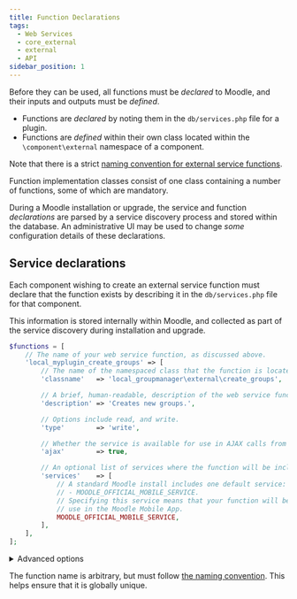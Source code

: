 ```yaml
---
title: Function Declarations
tags:
  - Web Services
  - core_external
  - external
  - API
sidebar_position: 1
---
```


Before they can be used, all functions must be _declared_ to Moodle, and their inputs and outputs must be _defined_.

- Functions are _declared_ by noting them in the `db/services.php` file for a plugin.
- Functions are _defined_ within their own class located within the `\component\external` namespace of a component.

Note that there is a strict [naming convention for external service functions](https://moodledev.io/general/development/policies/naming#web-services).

Function implementation classes consist of one class containing a number of functions, some of which are mandatory.

During a Moodle installation or upgrade, the service and function _declarations_ are parsed by a service discovery process and stored within the database. An administrative UI may be used to change _some_ configuration details of these declarations.

## Service declarations

Each component wishing to create an external service function must declare that the function exists by describing it in the `db/services.php` file for that component.

This information is stored internally within Moodle, and collected as part of the service discovery during installation and upgrade.

```php title="local/groupmanager/db/services.php"
$functions = [
    // The name of your web service function, as discussed above.
    'local_myplugin_create_groups' => [
        // The name of the namespaced class that the function is located in.
        'classname'   => 'local_groupmanager\external\create_groups',

        // A brief, human-readable, description of the web service function.
        'description' => 'Creates new groups.',

        // Options include read, and write.
        'type'        => 'write',

        // Whether the service is available for use in AJAX calls from the web.
        'ajax'        => true,

        // An optional list of services where the function will be included.
        'services'    => [
            // A standard Moodle install includes one default service:
            // - MOODLE_OFFICIAL_MOBILE_SERVICE.
            // Specifying this service means that your function will be available for
            // use in the Moodle Mobile App.
            MOODLE_OFFICIAL_MOBILE_SERVICE,
        ],
    ],
];
```

<details>
<summary>Advanced options</summary>

A number of advanced options are also available, as described below:

```php title="local/groupmanager/db/services.php"
$functions = [
    // The name of your web service function, as discussed above.
    'local_myplugin_create_groups' => [
        // A comma-separated list of capabilities used by the function.
        // This is advisory only and used to indicate to the administrator
        // configuring a custom service definition.
        'capabilities' => 'moodle/course:creategroups,moodle/course:managegroups',

        // The following parameters are also available, but are no longer recommended.

        // The name of the external function name.
        // If not specified, this will default to 'execute'.
        'methodname'  => 'execute',

        // The file containing the class/external function.
        // Do not use if using namespaced auto-loading classes.
        'classpath'   => 'local/groupmanager/externallib.php',
    ],
];
```

</details>

The function name is arbitrary, but must follow [the naming convention](https://docs.moodle.org/dev/Web_service_API_functions#Naming_convention). This helps ensure that it is globally unique.
